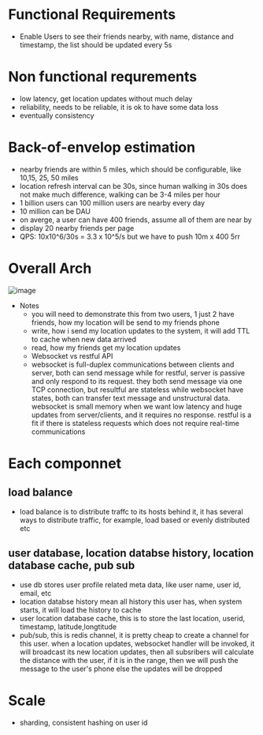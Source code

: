 # Functional Requirements
- Enable Users to see their friends nearby, with name, distance and timestamp, the list should be updated every 5s
# Non functional requrements
- low latency, get location updates without much delay
- reliability, needs to be reliable, it is ok to have some data loss 
- eventually consistency 
# Back-of-envelop estimation 
- nearby friends are within 5 miles, which should be configurable, like 10,15, 25, 50 miles
- location refresh interval can be 30s, since human walking in 30s does not make much difference, walking can be 3-4 miles per hour
- 1 billion users can 100 million users are nearby every day
- 10 million can be DAU
- on averge, a user can have 400 friends, assume all of them are near by 
- display 20 nearby friends per page
- QPS: 10x10^6/30s = 3.3 x 10^5/s but we have to push 10m x 400 5rr

# Overall Arch
![image](https://user-images.githubusercontent.com/19477057/235701187-ac757775-585e-4fb0-98a6-24e406713059.png)

- Notes 
  - you will need to demonstrate this from two users, 1 just 2 have friends, how my location will be send to my friends phone
  - write, how i send my location updates to the system, it will add TTL to cache when new data arrived 
  - read, how my friends get my location updates
  - Websocket vs restful API
  - websocket is full-duplex communications between clients and server, both  can send message while for restful, server is passive and only respond to its request. they both send message via one TCP connection, but resultful are stateless while websocket have states, both can transfer text message and unstructural data. websocket is small memory when we want low latency and huge updates from server/clients, and it requires no response. restful is a fit if there is stateless requests which does not require real-time communications
# Each componnet
## load balance 
- load balance is to distribute traffc to its hosts behind it, it has several ways to distribute traffic, for example, load based or evenly distributed etc
## user database, location databse history, location database cache, pub sub
- use db stores user profile related meta data, like user name, user id, email, etc
- location databse history mean all history this user has, when system starts, it will load the history to cache 
- user location database cache, this is to store the last location, userid, timestamp, latitude,longtitude 
- pub/sub, this is redis channel, it is pretty cheap to create a channel for this user. when a location updates, websocket handler will be invoked, it will broadcast its new location updates, then all subsribers will calculate the distance with the user, if it is in the range, then we will push the message to the user's phone else the updates will be dropped
# Scale 
- sharding, consistent hashing on user id


